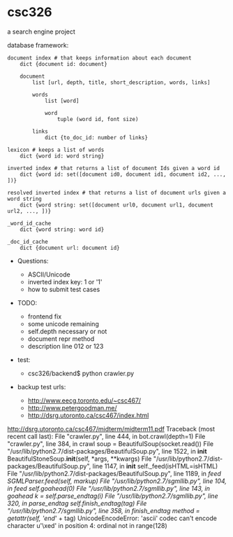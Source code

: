 # csc326
a search engine project


  database framework:
  
    document index # that keeps information about each document
        dict {document id: document}

        document
            list [url, depth, title, short_description, words, links]

            words
                list [word]
    
                word
                    tuple (word id, font size)

            links
                dict {to_doc_id: number of links}                

    lexicon # keeps a list of words
        dict {word id: word string}

    inverted index # that returns a list of document Ids given a word id
        dict {word id: set([document id0, document id1, document id2, ..., ])}

    resolved inverted index # that returns a list of document urls given a word string
        dict {word string: set([document url0, document url1, document url2, ..., ])}

    _word_id_cache
        dict {word string: word id}

    _doc_id_cache
        dict {document url: document id}


* Questions:
  * ASCII/Unicode
  * inverted index key: 1 or '1'
  * how to submit test cases

* TODO: 
  * frontend fix
  * some unicode remaining
  * self.depth necessary or not
  * document repr method
  * description line 012 or 123

* test:
  * csc326/backend$ python crawler.py

* backup test urls:
  * http://www.eecg.toronto.edu/~csc467/
  * http://www.petergoodman.me/
  * http://dsrg.utoronto.ca/csc467/index.html


http://dsrg.utoronto.ca/csc467/midterm/midterm11.pdf
  Traceback (most recent call last):
    File "crawler.py", line 444, in <module>
      bot.crawl(depth=1)
    File "crawler.py", line 384, in crawl
      soup = BeautifulSoup(socket.read())
    File "/usr/lib/python2.7/dist-packages/BeautifulSoup.py", line 1522, in __init__
      BeautifulStoneSoup.__init__(self, *args, **kwargs)
    File "/usr/lib/python2.7/dist-packages/BeautifulSoup.py", line 1147, in __init__
      self._feed(isHTML=isHTML)
    File "/usr/lib/python2.7/dist-packages/BeautifulSoup.py", line 1189, in _feed
      SGMLParser.feed(self, markup)
    File "/usr/lib/python2.7/sgmllib.py", line 104, in feed
      self.goahead(0)
    File "/usr/lib/python2.7/sgmllib.py", line 143, in goahead
      k = self.parse_endtag(i)
    File "/usr/lib/python2.7/sgmllib.py", line 320, in parse_endtag
      self.finish_endtag(tag)
    File "/usr/lib/python2.7/sgmllib.py", line 358, in finish_endtag
      method = getattr(self, 'end_' + tag)
  UnicodeEncodeError: 'ascii' codec can't encode character u'\xed' in position 4: ordinal not in range(128)